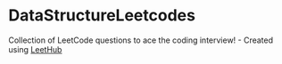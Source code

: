 # DataStructureLeetcodes
Collection of LeetCode questions to ace the coding interview! - Created using [LeetHub](https://github.com/QasimWani/LeetHub)
